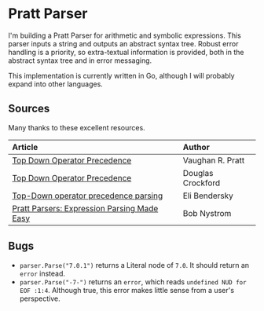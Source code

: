 # Pratt Parser

I'm building a Pratt Parser for arithmetic and symbolic expressions.
This parser inputs a string and outputs an abstract syntax tree.
Robust error handling is a priority, so extra-textual information 
is provided, both in the abstract syntax tree and in error messaging.

This implementation is currently written in Go, although I will probably
expand into other languages.

## Sources

Many thanks to these excellent resources.

| Article | Author |
| :---    | :---   |
| [Top Down Operator Precedence](https://tdop.github.io/) | Vaughan R. Pratt  |
| [Top Down Operator Precedence](https://crockford.com/javascript/tdop/tdop.html) | Douglas Crockford |
| [Top-Down operator precedence parsing](https://eli.thegreenplace.net/2010/01/02/top-down-operator-precedence-parsing) | Eli Bendersky |
| [Pratt Parsers: Expression Parsing Made Easy](https://journal.stuffwithstuff.com/2011/03/19/pratt-parsers-expression-parsing-made-easy/) | Bob Nystrom |

## Bugs

- `parser.Parse("7.0.1")` returns a Literal node of `7.0`. It should return an `error` instead.
- `parser.Parse("-7-")` returns an `error`, which reads `undefined NUD for EOF :1:4`. 
   Although true, this error makes little sense from a user's perspective.
